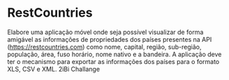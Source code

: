 # RestCountries
Elabore uma aplicação móvel onde seja possível visualizar de forma amigável as informações de propriedades dos países presentes na API (https://restcountries.com) como nome, capital, região, sub-região, população, área, fuso horário, nome nativo e a bandeira.  A aplicação deve ter o mecanismo para exportar as informações dos países para o formato XLS, CSV e XML. 2iBi Challange
